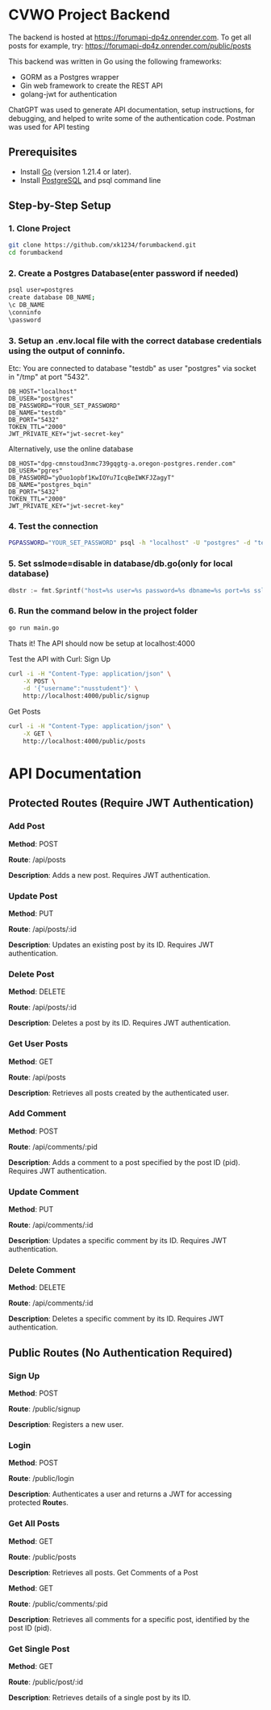 # CVWO Project Backend

The backend is hosted at https://forumapi-dp4z.onrender.com. To get all posts for example, try:
https://forumapi-dp4z.onrender.com/public/posts

This backend was written in Go using the following frameworks:
- GORM as a Postgres wrapper
- Gin web framework to create the REST API
- golang-jwt for authentication

ChatGPT was used to generate API documentation, setup instructions, for debugging, and helped to write some of the authentication code. Postman was used for API testing

## Prerequisites
- Install [Go](https://golang.org/dl/) (version 1.21.4 or later).
- Install [PostgreSQL](https://www.postgresql.org/download/) and psql command line

## Step-by-Step Setup

### 1. Clone Project
```bash
git clone https://github.com/xk1234/forumbackend.git
cd forumbackend
```

### 2. Create a Postgres Database(enter password if needed)
```bash
psql user=postgres
create database DB_NAME;
\c DB_NAME
\conninfo
\password
```

### 3. Setup an .env.local file with the correct database credentials using the output of conninfo. 
Etc: You are connected to database "testdb" as user "postgres" via socket in "/tmp" at port "5432".
```
DB_HOST="localhost"
DB_USER="postgres"
DB_PASSWORD="YOUR_SET_PASSWORD"
DB_NAME="testdb"
DB_PORT="5432"
TOKEN_TTL="2000"
JWT_PRIVATE_KEY="jwt-secret-key"
```
Alternatively, use the online database
```
DB_HOST="dpg-cmnstoud3nmc739gqgtg-a.oregon-postgres.render.com"
DB_USER="pgres"
DB_PASSWORD="yDuo1opbf1KwIOYu7IcqBeIWKFJZagyT"
DB_NAME="postgres_bqin"
DB_PORT="5432"
TOKEN_TTL="2000"
JWT_PRIVATE_KEY="jwt-secret-key"
```

### 4. Test the connection
```bash
PGPASSWORD="YOUR_SET_PASSWORD" psql -h "localhost" -U "postgres" -d "testdb" -p "5432"
```

### 5. Set sslmode=disable in database/db.go(only for local database)
```go
dbstr := fmt.Sprintf("host=%s user=%s password=%s dbname=%s port=%s sslmode=disable TimeZone=Africa/Lagos", os.Getenv("DB_HOST"), os.Getenv("DB_USER"), os.Getenv("DB_PASSWORD"), os.Getenv("DB_NAME"), os.Getenv("DB_PORT"))
```


### 6. Run the command below in the project folder
```bash
go run main.go
```

Thats it! The API should now be setup at localhost:4000

Test the API with Curl:
Sign Up
```bash
curl -i -H "Content-Type: application/json" \
    -X POST \
    -d '{"username":"nusstudent"}' \
    http://localhost:4000/public/signup
```

Get Posts
```bash
curl -i -H "Content-Type: application/json" \
    -X GET \
    http://localhost:4000/public/posts
```

# API Documentation

## Protected **Route**s (Require JWT Authentication)
### Add Post

**Method**: POST

**Route**: /api/posts

**Description**: Adds a new post. Requires JWT authentication.
### Update Post

**Method**: PUT

**Route**: /api/posts/:id

**Description**: Updates an existing post by its ID. Requires JWT authentication.
### Delete Post

**Method**: DELETE

**Route**: /api/posts/:id

**Description**: Deletes a post by its ID. Requires JWT authentication.

### Get User Posts

**Method**: GET

**Route**: /api/posts

**Description**: Retrieves all posts created by the authenticated user.

### Add Comment

**Method**: POST

**Route**: /api/comments/:pid

**Description**: Adds a comment to a post specified by the post ID (pid). Requires JWT authentication.

### Update Comment

**Method**: PUT

**Route**: /api/comments/:id

**Description**: Updates a specific comment by its ID. Requires JWT authentication.


### Delete Comment

**Method**: DELETE

**Route**: /api/comments/:id

**Description**: Deletes a specific comment by its ID. Requires JWT authentication.
## Public **Route**s (No Authentication Required)
### Sign Up

**Method**: POST

**Route**: /public/signup

**Description**: Registers a new user.
### Login

**Method**: POST

**Route**: /public/login

**Description**: Authenticates a user and returns a JWT for accessing protected **Route**s.


### Get All Posts

**Method**: GET

**Route**: /public/posts

**Description**: Retrieves all posts.
Get Comments of a Post

**Method**: GET

**Route**: /public/comments/:pid

**Description**: Retrieves all comments for a specific post, identified by the post ID (pid).
### Get Single Post

**Method**: GET

**Route**: /public/post/:id

**Description**: Retrieves details of a single post by its ID.

